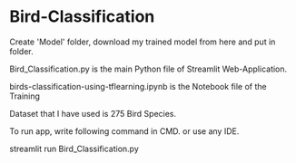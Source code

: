# Bird-Classification
Create 'Model' folder, download my trained model from here and put in folder.

Bird_Classification.py is the main Python file of Streamlit Web-Application.

birds-classification-using-tflearning.ipynb is the Notebook file of the Training

Dataset that I have used is 275 Bird Species.

To run app, write following command in CMD. or use any IDE.

streamlit run Bird_Classification.py
